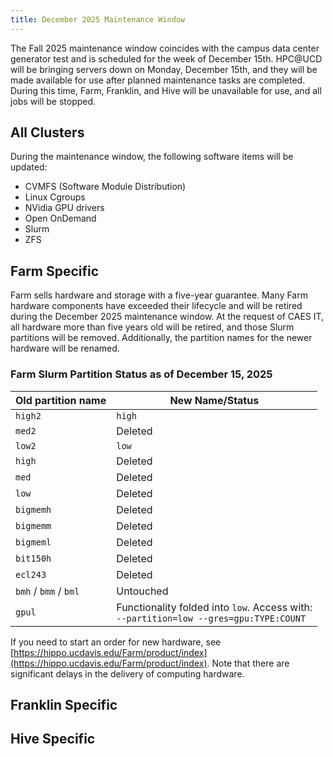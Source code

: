```yaml
---
title: December 2025 Maintenance Window
---
```


The Fall 2025 maintenance window coincides with the campus data center generator test and is scheduled for the week of
December 15th. HPC@UCD will be bringing servers down on Monday, December 15th, and they will be made available for use
after planned maintenance tasks are completed. During this time, Farm, Franklin, and Hive will be unavailable for use,
and all jobs will be stopped.

## All Clusters

During the maintenance window, the following software items will be updated:

- CVMFS (Software Module Distribution)
- Linux Cgroups
- NVidia GPU drivers
- Open OnDemand
- Slurm
- ZFS

## Farm Specific

Farm sells hardware and storage with a five-year guarantee. Many Farm hardware components have exceeded their lifecycle
and will be retired during the December 2025 maintenance window. At the request of CAES IT, all hardware more than five
years old will be retired, and those Slurm partitions will be removed. Additionally, the partition names for the newer
hardware will be renamed.

### Farm Slurm Partition Status as of December 15, 2025

| Old partition name    | New Name/Status                                                                            |
| --------------------- | ------------------------------------------------------------------------------------------ |
| `high2`               | `high`                                                                                     |
| `med2`                | Deleted                                                                                    |
| `low2`                | `low`                                                                                      |
| `high`                | Deleted                                                                                    |
| `med`                 | Deleted                                                                                    |
| `low`                 | Deleted                                                                                    |
| `bigmemh`             | Deleted                                                                                    |
| `bigmemm`             | Deleted                                                                                    |
| `bigmeml`             | Deleted                                                                                    |
| `bit150h`             | Deleted                                                                                    |
| `ecl243`              | Deleted                                                                                    |
| `bmh` / `bmm` / `bml` | Untouched                                                                                  |
| `gpul`                | Functionality folded into `low`. Access with: <br/>`--partition=low --gres=gpu:TYPE:COUNT` |

If you need to start an order for new hardware, see
[https://hippo.ucdavis.edu/Farm/product/index](https://hippo.ucdavis.edu/Farm/product/index). Note that there are
significant delays in the delivery of computing hardware.

## Franklin Specific

## Hive Specific
